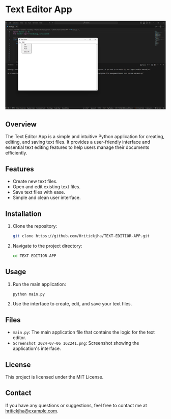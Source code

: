 # Text Editor App

![Screenshot](Screenshot%202024-07-06%20162241.png)

## Overview

The Text Editor App is a simple and intuitive Python application for creating, editing, and saving text files. It provides a user-friendly interface and essential text editing features to help users manage their documents efficiently.

## Features

- Create new text files.
- Open and edit existing text files.
- Save text files with ease.
- Simple and clean user interface.

## Installation

1. Clone the repository:
    ```bash
    git clone https://github.com/Hritickjha/TEXT-EDITIOR-APP.git
    ```
2. Navigate to the project directory:
    ```bash
    cd TEXT-EDITIOR-APP
    ```

## Usage

1. Run the main application:
    ```bash
    python main.py
    ```
2. Use the interface to create, edit, and save your text files.

## Files

- `main.py`: The main application file that contains the logic for the text editor.
- `Screenshot 2024-07-06 162241.png`: Screenshot showing the application's interface.

## License

This project is licensed under the MIT License.

## Contact

If you have any questions or suggestions, feel free to contact me at hritickjha@example.com.
